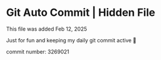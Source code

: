 # Git Auto Commit | Hidden File

This file was added Feb 12, 2025

Just for fun and keeping my daily git commit active 🤪

commit number: 3269021
